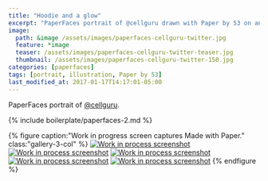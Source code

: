 ```yaml
---
title: "Hoodie and a glow"
excerpt: "PaperFaces portrait of @cellguru drawn with Paper by 53 on an iPad."
image: 
  path: &image /assets/images/paperfaces-cellguru-twitter.jpg 
  feature: *image
  teaser: /assets/images/paperfaces-cellguru-twitter-teaser.jpg
  thumbnail: /assets/images/paperfaces-cellguru-twitter-150.jpg
categories: [paperfaces]
tags: [portrait, illustration, Paper by 53]
last_modified_at: 2017-01-17T14:17:01-05:00
---
```


PaperFaces portrait of [@cellguru](https://twitter.com/cellguru).

{% include boilerplate/paperfaces-2.md %}

{% figure caption:"Work in progress screen captures Made with Paper." class:"gallery-3-col" %}
[![Work in process screenshot](/assets/images/paperfaces-cellguru-process-1-600.jpg)](/assets/images/paperfaces-cellguru-process-1-lg.jpg)
[![Work in process screenshot](/assets/images/paperfaces-cellguru-process-2-600.jpg)](/assets/images/paperfaces-cellguru-process-2-lg.jpg)
[![Work in process screenshot](/assets/images/paperfaces-cellguru-process-3-600.jpg)](/assets/images/paperfaces-cellguru-process-3-lg.jpg)
[![Work in process screenshot](/assets/images/paperfaces-cellguru-process-4-600.jpg)](/assets/images/paperfaces-cellguru-process-4-lg.jpg)
[![Work in process screenshot](/assets/images/paperfaces-cellguru-process-5-600.jpg)](/assets/images/paperfaces-cellguru-process-5-lg.jpg)
{% endfigure %}
